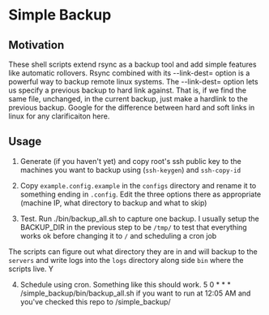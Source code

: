 Simple Backup 
=============

Motivation
----------
These shell scripts extend rsync as a backup tool and add simple features like automatic rollovers.  Rsync combined with its --link-dest= option is a powerful way to backup remote linux systems.  The --link-dest= option lets us specify a previous backup to hard link against.  That is, if we find the same file, unchanged, in the current backup, just make a hardlink to the previous backup.  Google for the difference between hard and soft links in linux for any clarificaiton here.

Usage
-----
1. Generate (if you haven't yet) and copy root's ssh public key to the machines you want to backup using (`ssh-keygen`) and `ssh-copy-id`

2. Copy `example.config.example` in the `configs` directory and rename it to something ending in `.config`.  Edit the three options there as appropriate (machine IP, what directory to backup and what to skip)

3. Test.  Run ./bin/backup_all.sh to capture one backup.  I usually setup the BACKUP_DIR in the previous step to be `/tmp/` to test that everything works ok before changing it to `/` and scheduling a cron job

The scripts can figure out what directory they are in and will backup to the `servers` and write logs into the `logs` directory along side `bin` where the scripts live.  Y

4. Schedule using cron.  Something like this should work.
    5 0 * * * /simple_backup/bin/backup_all.sh
if you want to run at 12:05 AM and you've checked this repo to /simple_backup/






